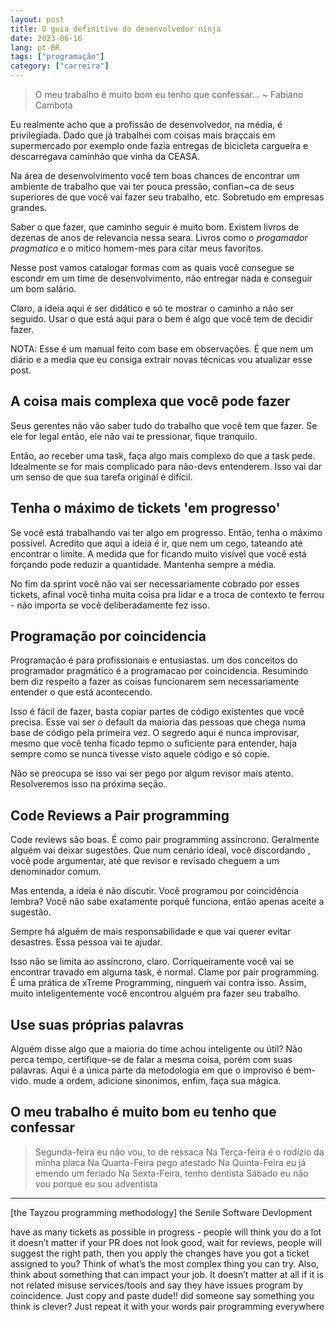 ```yaml
---
layout: post
title: O guia definitivo do desenvolvedor ninja
date: 2023-06-16
lang: pt-BR
tags: ["programação"]
category: ["carreira"]
---
```


> O meu trabalho é muito bom eu tenho que confessar...
> ~ Fabiano Cambota

Eu realmente acho que a profissão de desenvolvedor, na média, é privilegiada. Dado que já trabalhei com coisas mais
braçcais em supermercado por exemplo onde fazia entregas de bicicleta cargueira e descarregava caminhão que vinha da
CEASA.

Na área de desenvolvimento você tem boas chances de encontrar um ambiente de trabalho que vai ter pouca pressão,
confian~ca de seus superiores de que você vai fazer seu trabalho, etc. Sobretudo em empresas grandes.

Saber o que fazer, que caminho seguir é muito bom. Existem livros de dezenas de anos de relevancia nessa seara. Livros
como _o progamador pragmatico_ e o mitico homem-mes para citar meus favoritos.

Nesse post vamos catalogar formas com as quais você consegue se escondr em um time de desenvolvimento, não entregar nada
e conseguir um bom salário.

Claro, a ideia aqui é ser didático e só te mostrar o caminho a não ser seguido. Usar o que está aqui para o bem é algo
que você tem de decidir fazer.

NOTA: Esse é um manual feito com base em observações. É que nem um diário e a media que eu consiga extrair novas
técnicas vou atualizar esse post.

## A coisa mais complexa que você pode fazer

Seus gerentes não vão saber tudo do trabalho que você tem que fazer. Se ele for legal então, ele não vai te pressionar,
fique tranquilo.

Então, ao receber uma task, faça algo mais complexo do que a task pede. Idealmente se for mais complicado para não-devs
entenderem. Isso vai dar um senso de que sua tarefa original é difícil.

## Tenha o máximo de tickets 'em progresso'

Se você está trabalhando vai ter algo em progresso. Então, tenha o máximo possível. Acredito que aqui a ideia é ir, que
nem um cego, tateando até encontrar o limite. A medida que for ficando muito visível que você está forçando pode reduzir
a quantidade. Mantenha sempre a média.

No fim da sprint você não vai ser necessariamente cobrado por esses tickets, afinal você tinha muita coisa pra lidar
e a troca de contexto te ferrou - não importa se você deliberadamente fez isso.

## Programação por coincidencia

Programação é para profissionais e entusiastas. um dos conceitos do programador pragmático é a programacao por
coincidencia. Resumindo bem diz respeito a fazer as coisas funcionarem sem necessariamente entender o que está
acontecendo.

Isso é fácil de fazer, basta copiar partes de código existentes que você precisa. Esse vai ser o default da maioria das
pessoas que chega numa base de código pela primeira vez. O segredo aqui é nunca improvisar, mesmo que você tenha ficado
tepmo o suficiente para entender, haja sempre como se nunca tivesse visto aquele código e só copie.

Não se preocupa se isso vai ser pego por algum revisor mais atento. Resolveremos isso na próxima seção.

## Code Reviews a Pair programming

Code reviews são boas. É como pair programming assíncrono. Geralmente alguém vai deixar sugestões. Que num cenário
ideal, você discordando , você pode argumentar, até que revisor e revisado cheguem a um denominador comum.

Mas entenda, a ideia é não discutir. Você programou por coincidência lembra? Você não sabe exatamente porquê funciona,
então apenas aceite a sugestão.

Sempre há alguém de mais responsabilidade e que vai querer evitar desastres. Essa pessoa vai te ajudar.

Isso não se limita ao assíncrono, claro. Corriqueiramente você vai se encontrar travado em alguma task, é normal. Clame
por pair programming. É uma prática de xTreme Programming, ningueḿ vai contra isso. Assim, muito inteligentemente você
encontrou alguém pra fazer seu trabalho.

## Use suas próprias palavras

Alguém disse algo que a maioria do time achou inteligente ou útil? Não perca tempo, certifique-se de falar a mesma
coisa, porém com suas palavras. Aqui é a única parte da metodologia em que o improviso é bem-vido. mude a ordem,
adicione sinonimos, enfim, faça sua mágica.

## O meu trabalho é muito bom eu tenho que confessar

> Segunda-feira eu não vou, to de ressaca
> Na Terça-feira é o rodízio da minha placa
> Na Quarta-Feira pego atestado
> Na Quinta-Feira eu já emendo um feriado
> Na Sexta-Feira, tenho dentista
> Sábado eu não vou porque eu sou adventista

---

[the Tayzou programming methodology] the Senile Software Devlopment

have as many tickets as possible in progress - people will think you do a lot
it doesn’t matter if your PR does not look good, wait for reviews, people will suggest the right path, then you apply the changes
have you got a ticket assigned to you? Think of what’s the most complex thing you can try. Also, think about something that can impact your job. It doesn’t matter at all if it is not related
misuse services/tools and say they have issues
program by coincidence. Just copy and paste dude!!
did someone say something you think is clever? Just repeat it with your words
pair programming everywhere
